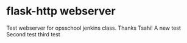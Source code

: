 # flask-http webserver
Test webserver for opsschool jenkins class. Thanks Tsahi!
A new test
Second test
third test

